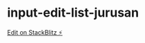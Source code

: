 # input-edit-list-jurusan

[Edit on StackBlitz ⚡️](https://stackblitz.com/edit/input-edit-list-jurusan)